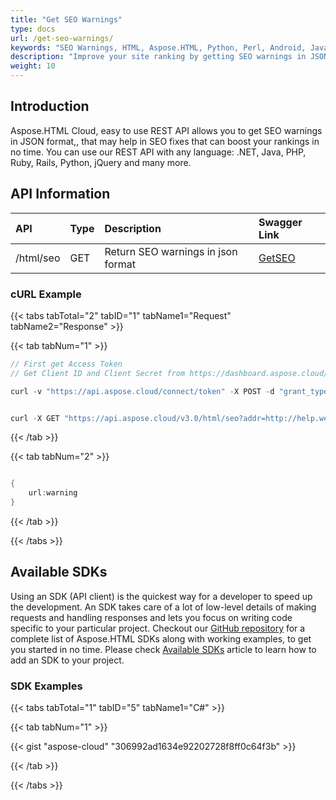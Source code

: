 ```yaml
---
title: "Get SEO Warnings"
type: docs
url: /get-seo-warnings/
keywords: "SEO Warnings, HTML, Aspose.HTML, Python, Perl, Android, Java, .NET,C#, Swift, Go"
description: "Improve your site ranking by getting SEO warnings in JSON format using Aspose.HTML Cloud, a REST API that can be use in any language like .NET, Java, Python, Perl, Ruby, PHP and many more."
weight: 10
---
```


## **Introduction**
Aspose.HTML Cloud, easy to use REST API allows you to get SEO warnings in JSON format,, that may help in SEO fixes that can boost your rankings in no time. You can use our REST API with any language: .NET, Java, PHP, Ruby, Rails, Python, jQuery and many more.
## **API Information**

|**API**|**Type**|**Description**|**Swagger Link**|
| :- | :- | :- | :- |
|/html/seo|GET|Return SEO warnings in json format|[GetSEO](https://apireference.aspose.cloud/html/#/SEO/Get)|
### **cURL Example**
{{< tabs tabTotal="2" tabID="1" tabName1="Request" tabName2="Response" >}}

{{< tab tabNum="1" >}}

```java
// First get Access Token
// Get Client ID and Client Secret from https://dashboard.aspose.cloud/

curl -v "https://api.aspose.cloud/connect/token" -X POST -d "grant_type=client_credentials&client_id=XXXXX&client_secret=XXXXX" -H "Content-Type: application/x-www-form-urlencoded" -H "Accept: application/json"

```

```java

curl -X GET "https://api.aspose.cloud/v3.0/html/seo?addr=http://help.websiteos.com/websiteos/example_of_a_simple_html_page.htm" -H "accept: application/json" -H "x-aspose-client: Containerize.Swagger"  -H "Authorization: Bearer [access token]"

```

{{< /tab >}}

{{< tab tabNum="2" >}}

```java

{
	url:warning
}

```

{{< /tab >}}

{{< /tabs >}}
## **Available SDKs**
Using an SDK (API client) is the quickest way for a developer to speed up the development. An SDK takes care of a lot of low-level details of making requests and handling responses and lets you focus on writing code specific to your particular project. Checkout our [GitHub repository](https://github.com/aspose-html-cloud) for a complete list of Aspose.HTML SDKs along with working examples, to get you started in no time. Please check [Available SDKs](/html/available-sdks/) article to learn how to add an SDK to your project.
### **SDK Examples**
{{< tabs tabTotal="1" tabID="5" tabName1="C#" >}}

{{< tab tabNum="1" >}}

{{< gist "aspose-cloud" "306992ad1634e92202728f8ff0c64f3b" >}}

{{< /tab >}}

{{< /tabs >}}
